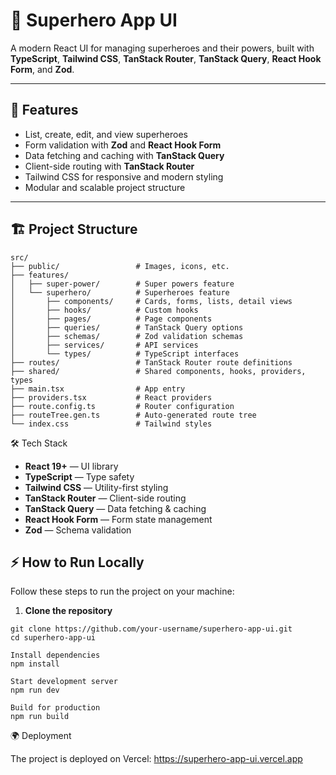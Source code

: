 # 🦸 Superhero App UI

A modern React UI for managing superheroes and their powers, built with **TypeScript**, **Tailwind CSS**, **TanStack Router**, **TanStack Query**, **React Hook Form**, and **Zod**.

---

## 🚀 Features

- List, create, edit, and view superheroes
- Form validation with **Zod** and **React Hook Form**
- Data fetching and caching with **TanStack Query**
- Client-side routing with **TanStack Router**
- Tailwind CSS for responsive and modern styling
- Modular and scalable project structure

---

## 🏗 Project Structure

```
src/
├── public/                 # Images, icons, etc.
├── features/
│   ├── super-power/        # Super powers feature
│   └── superhero/          # Superheroes feature
│       ├── components/     # Cards, forms, lists, detail views
│       ├── hooks/          # Custom hooks
│       ├── pages/          # Page components
│       ├── queries/        # TanStack Query options
│       ├── schemas/        # Zod validation schemas
│       ├── services/       # API services
│       └── types/          # TypeScript interfaces
├── routes/                 # TanStack Router route definitions
├── shared/                 # Shared components, hooks, providers, types
├── main.tsx                # App entry
├── providers.tsx           # React providers
├── route.config.ts         # Router configuration
├── routeTree.gen.ts        # Auto-generated route tree
└── index.css               # Tailwind styles
```

🛠 Tech Stack

- **React 19+** — UI library
- **TypeScript** — Type safety
- **Tailwind CSS** — Utility-first styling
- **TanStack Router** — Client-side routing
- **TanStack Query** — Data fetching & caching
- **React Hook Form** — Form state management
- **Zod** — Schema validation

## ⚡ How to Run Locally

Follow these steps to run the project on your machine:

1. **Clone the repository**

```
git clone https://github.com/your-username/superhero-app-ui.git
cd superhero-app-ui

Install dependencies
npm install

Start development server
npm run dev

Build for production
npm run build

```

🌍 Deployment

The project is deployed on Vercel: https://superhero-app-ui.vercel.app

